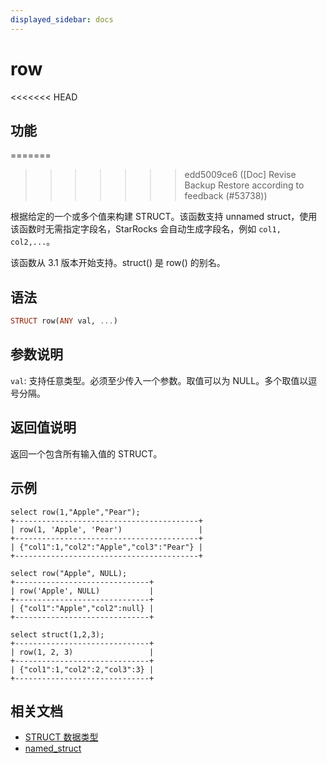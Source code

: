 ```yaml
---
displayed_sidebar: docs
---
```


# row

<<<<<<< HEAD
## 功能
=======

>>>>>>> edd5009ce6 ([Doc] Revise Backup Restore according to feedback (#53738))

根据给定的一个或多个值来构建 STRUCT。该函数支持 unnamed struct，使用该函数时无需指定字段名，StarRocks 会自动生成字段名，例如 `col1, col2,...`。

该函数从 3.1 版本开始支持。struct() 是 row() 的别名。

## 语法

```Haskell
STRUCT row(ANY val, ...)
```

## 参数说明

`val`: 支持任意类型。必须至少传入一个参数。取值可以为 NULL。多个取值以逗号分隔。

## 返回值说明

返回一个包含所有输入值的 STRUCT。

## 示例

```Plaintext
select row(1,"Apple","Pear");
+-----------------------------------------+
| row(1, 'Apple', 'Pear')                 |
+-----------------------------------------+
| {"col1":1,"col2":"Apple","col3":"Pear"} |
+-----------------------------------------+

select row("Apple", NULL);
+------------------------------+
| row('Apple', NULL)           |
+------------------------------+
| {"col1":"Apple","col2":null} |
+------------------------------+

select struct(1,2,3);
+------------------------------+
| row(1, 2, 3)                 |
+------------------------------+
| {"col1":1,"col2":2,"col3":3} |
+------------------------------+
```

## 相关文档

- [STRUCT 数据类型](../../data-types/semi_structured/STRUCT.md)
- [named_struct](named_struct.md)
